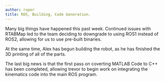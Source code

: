 ```yaml
---
author: roper
title: ROS, Building, Code Generation.
---
```


Many big things have happened this past week. Continued issues with RTABMap led to the team deciding to downgrade to
using ROS1 instead of ROS2, allowing for us to use pre-built binaries.

At the same time, Alex has begun building the robot, as he has finished the 3D printing of all of the parts. 

The last big news is that the first pass on coverting MATLAB Code to C++ has been completed, allowing trevor to begin 
work on integrating the kinematics code into the main ROS program. 